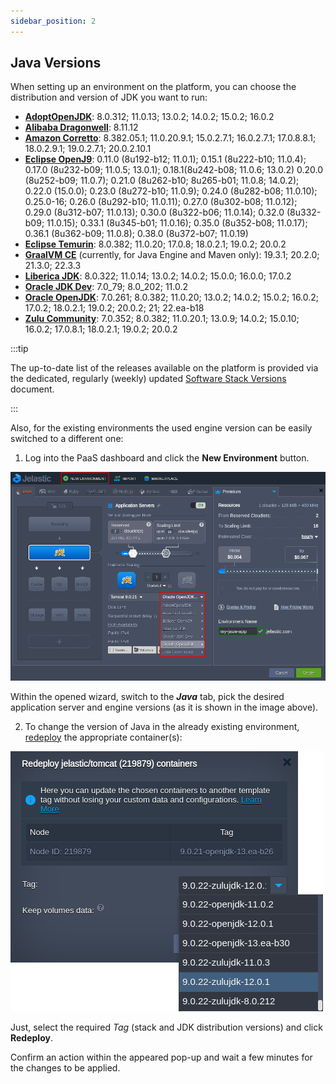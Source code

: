 ```yaml
---
sidebar_position: 2
---
```


## Java Versions

When setting up an environment on the platform, you can choose the distribution and version of JDK you want to run:

- [**AdoptOpenJDK**](https://adoptium.net/): 8.0.312; 11.0.13; 13.0.2; 14.0.2; 15.0.2; 16.0.2
- [**Alibaba Dragonwell**](https://dragonwell-jdk.io/#/index): 8.11.12
- [**Amazon Corretto**](https://aws.amazon.com/corretto/?filtered-posts.sort-by=item.additionalFields.createdDate&filtered-posts.sort-order=desc): 8.382.05.1; 11.0.20.9.1; 15.0.2.7.1; 16.0.2.7.1; 17.0.8.8.1; 18.0.2.9.1; 19.0.2.7.1; 20.0.2.10.1
- [**Eclipse OpenJ9**](https://eclipse.dev/openj9/): 0.11.0 (8u192-b12; 11.0.1); 0.15.1 (8u222-b10; 11.0.4); 0.17.0 (8u232-b09; 11.0.5; 13.0.1); 0.18.1(8u242-b08; 11.0.6; 13.0.2) 0.20.0 (8u252-b09; 11.0.7); 0.21.0 (8u262-b10; 8u265-b01; 11.0.8; 14.0.2); 0.22.0 (15.0.0); 0.23.0 (8u272-b10; 11.0.9); 0.24.0 (8u282-b08; 11.0.10); 0.25.0-16; 0.26.0 (8u292-b10; 11.0.11); 0.27.0 (8u302-b08; 11.0.12); 0.29.0 (8u312-b07; 11.0.13); 0.30.0 (8u322-b06; 11.0.14); 0.32.0 (8u332-b09; 11.0.15); 0.33.1 (8u345-b01; 11.0.16); 0.35.0 (8u352-b08; 11.0.17); 0.36.1 (8u362-b09; 11.0.8); 0.38.0 (8u372-b07; 11.0.19)
- [**Eclipse Temurin**](https://projects.eclipse.org/projects/adoptium.temurin): 8.0.382; 11.0.20; 17.0.8; 18.0.2.1; 19.0.2; 20.0.2
- [**GraalVM CE**](https://www.graalvm.org/) (currently, for Java Engine and Maven only): 19.3.1; 20.2.0; 21.3.0; 22.3.3
- [**Liberica JDK**](https://bell-sw.com/): 8.0.322; 11.0.14; 13.0.2; 14.0.2; 15.0.0; 16.0.0; 17.0.2
- [**Oracle JDK Dev**](https://www.oracle.com/java/technologies/downloads/): 7.0_79; 8.0_202; 11.0.2
- [**Oracle OpenJDK**](https://jdk.java.net/): 7.0.261; 8.0.382; 11.0.20; 13.0.2; 14.0.2; 15.0.2; 16.0.2; 17.0.2; 18.0.2.1; 19.0.2; 20.0.2; 21; 22.ea-b18
- [**Zulu Community**](https://www.azul.com/downloads/#zulu): 7.0.352; 8.0.382; 11.0.20.1; 13.0.9; 14.0.2; 15.0.10; 16.0.2; 17.0.8.1; 18.0.2.1; 19.0.2; 20.0.2

:::tip

The up-to-date list of the releases available on the platform is provided via the dedicated, regularly (weekly) updated [Software Stack Versions](/docs/QuickStart/Software%20Stack%20Versions) document.

:::

Also, for the existing environments the used engine version can be easily switched to a different one:

1. Log into the PaaS dashboard and click the **New Environment** button.

<div style={{
    display:'flex',
    justifyContent: 'center',
    margin: '0 0 1rem 0'
}}>

![Locale Dropdown](./img/JavaVersions/01-new-java-environment.png)

</div>

Within the opened wizard, switch to the **_Java_** tab, pick the desired application server and engine versions (as it is shown in the image above).

2. To change the version of Java in the already existing environment, [redeploy](http://localhost:3001/docs/Container/Container%20Redeploy) the appropriate container(s):

<div style={{
    display:'flex',
    justifyContent: 'center',
    margin: '0 0 1rem 0'
}}>

![Locale Dropdown](./img/JavaVersions/02-redeploy-java-version.png)

</div>

Just, select the required _Tag_ (stack and JDK distribution versions) and click **Redeploy**.

Confirm an action within the appeared pop-up and wait a few minutes for the changes to be applied.
